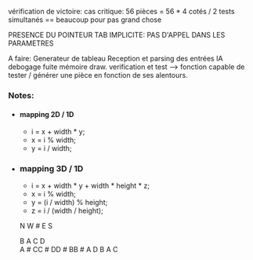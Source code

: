 vérification de victoire:
    cas critique: 56 pièces = 56 * 4 cotés / 2 tests simultanés == beaucoup pour pas grand chose

PRESENCE DU POINTEUR TAB IMPLICITE: PAS D'APPEL DANS LES PARAMETRES

A faire:
    Generateur de tableau
    Reception et parsing des entrées
    IA
    debogage fuite mémoire draw.
    verification et test
    --> fonction capable de tester / générer une pièce en fonction de ses alentours.

### Notes:

* #### mapping 2D / 1D

  * i = x + width * y;
  * x = i % width;
  * y = i / width;

* ### mapping 3D / 1D

  * i = x + width * y + width * height * z;
  * x = i % width;
  * y = (i / width) % height;
  * z = i / (width / height);

  N
W # E
  S

  B    A    C    D  
A # CC # DD # BB # A
  D    B    A    C
